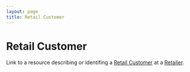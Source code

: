 ```yaml
---
layout: page
title: Retail Customer
---
```

# Retail Customer

Link to a resource describing or identifing a [Retail Customer](../concepts/retail-customer) at a [Retailer](../concepts/retailer).
